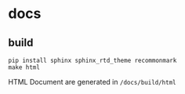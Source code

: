 # docs

## build

```
pip install sphinx sphinx_rtd_theme recommonmark
make html
```

HTML Document are generated in `/docs/build/html`
